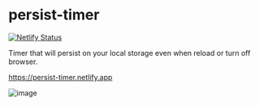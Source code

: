 # persist-timer
[![Netlify Status](https://api.netlify.com/api/v1/badges/b6bcebe1-2ffb-4614-9ceb-f275f604b796/deploy-status)](https://app.netlify.com/sites/persist-timer/deploys)

Timer that will persist on your local storage even when reload or turn off browser.

https://persist-timer.netlify.app

![image](https://user-images.githubusercontent.com/20489253/128900186-cc8619b1-a53f-4540-9fca-60e10e769d97.png)
